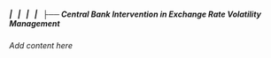 ##### |   |   |   |   ├── Central Bank Intervention in Exchange Rate Volatility Management

*Add content here*